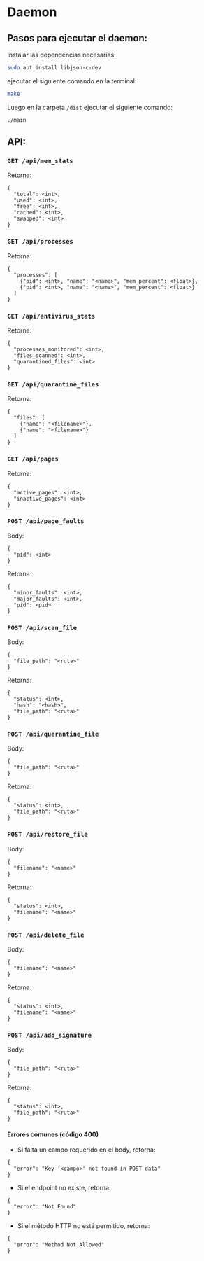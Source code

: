 # Daemon

## Pasos para ejecutar el daemon:
Instalar las dependencias necesarias:
```bash
sudo apt install libjson-c-dev 
```
ejecutar el siguiente comando en la terminal:
```bash
make
```
Luego en la carpeta `/dist` ejecutar el siguiente comando:
```bash
./main
```

## API:

### `GET /api/mem_stats`
Retorna:
```
{
  "total": <int>,
  "used": <int>,
  "free": <int>,
  "cached": <int>,
  "swapped": <int>
}
```

### `GET /api/processes`
Retorna:
```
{
  "processes": [
    {"pid": <int>, "name": "<name>", "mem_percent": <float>},
    {"pid": <int>, "name": "<name>", "mem_percent": <float>}
  ]
}
```

### `GET /api/antivirus_stats`
Retorna:
```
{
  "processes_monitored": <int>,
  "files_scanned": <int>,
  "quarantined_files": <int>
}
```

### `GET /api/quarantine_files`
Retorna:
```
{
  "files": [
    {"name": "<filename>"},
    {"name": "<filename>"}
  ]
}
```

### `GET /api/pages`
Retorna:
```
{
  "active_pages": <int>,
  "inactive_pages": <int>
}
```


### `POST /api/page_faults`
Body:
```
{
  "pid": <int>
}
```
Retorna:
```
{
  "minor_faults": <int>,
  "major_faults": <int>,
  "pid": <pid>
}
```

### `POST /api/scan_file`
Body:
```
{
  "file_path": "<ruta>"
}
```
Retorna:
```
{
  "status": <int>,
  "hash": "<hash>",
  "file_path": "<ruta>"
}
```

### `POST /api/quarantine_file`
Body:
```
{
  "file_path": "<ruta>"
}
```
Retorna:
```
{
  "status": <int>,
  "file_path": "<ruta>"
}
```

### `POST /api/restore_file`
Body:
```
{
  "filename": "<name>"
}
```
Retorna:
```
{
  "status": <int>,
  "filename": "<name>"
}
```

### `POST /api/delete_file`
Body:
```
{
  "filename": "<name>"
}
```
Retorna:
```
{
  "status": <int>,
  "filename": "<name>"
}
```

### `POST /api/add_signature`
Body:
```
{
  "file_path": "<ruta>"
}
```
Retorna:
```
{
  "status": <int>,
  "file_path": "<ruta>"
}
```


#### Errores comunes (código 400)
- Si falta un campo requerido en el body, retorna:
```
{
  "error": "Key '<campo>' not found in POST data"
}
```
- Si el endpoint no existe, retorna:
```
{
  "error": "Not Found"
}
```
- Si el método HTTP no está permitido, retorna:
```
{
  "error": "Method Not Allowed"
}
```